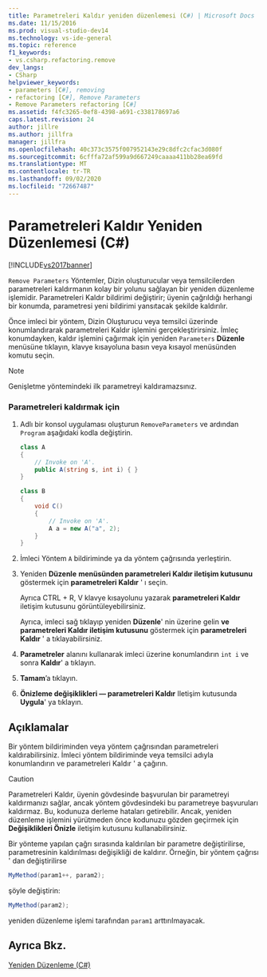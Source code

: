 ```yaml
---
title: Parametreleri Kaldır yeniden düzenlemesi (C#) | Microsoft Docs
ms.date: 11/15/2016
ms.prod: visual-studio-dev14
ms.technology: vs-ide-general
ms.topic: reference
f1_keywords:
- vs.csharp.refactoring.remove
dev_langs:
- CSharp
helpviewer_keywords:
- parameters [C#], removing
- refactoring [C#], Remove Parameters
- Remove Parameters refactoring [C#]
ms.assetid: f4fc3265-0ef8-4398-a691-c338178697a6
caps.latest.revision: 24
author: jillre
ms.author: jillfra
manager: jillfra
ms.openlocfilehash: 40c373c3575f007952143e29c8dfc2cfac3d080f
ms.sourcegitcommit: 6cfffa72af599a9d667249caaaa411bb28ea69fd
ms.translationtype: MT
ms.contentlocale: tr-TR
ms.lasthandoff: 09/02/2020
ms.locfileid: "72667487"
---
```

# <a name="remove-parameters-refactoring-c"></a>Parametreleri Kaldır Yeniden Düzenlemesi (C#)
[!INCLUDE[vs2017banner](../includes/vs2017banner.md)]

`Remove Parameters` Yöntemler, Dizin oluşturucular veya temsilcilerden parametreleri kaldırmanın kolay bir yolunu sağlayan bir yeniden düzenleme işlemidir. Parametreleri Kaldır bildirimi değiştirir; üyenin çağrıldığı herhangi bir konumda, parametresi yeni bildirimi yansıtacak şekilde kaldırılır.

 Önce imleci bir yöntem, Dizin Oluşturucu veya temsilci üzerinde konumlandırarak parametreleri Kaldır işlemini gerçekleştirirsiniz. İmleç konumdayken, kaldır işlemini çağırmak için yeniden `Parameters` **Düzenle** menüsüne tıklayın, klavye kısayoluna basın veya kısayol menüsünden komutu seçin.

> [!NOTE]
> Genişletme yöntemindeki ilk parametreyi kaldıramazsınız.

### <a name="to-remove-parameters"></a>Parametreleri kaldırmak için

1. Adlı bir konsol uygulaması oluşturun `RemoveParameters` ve ardından `Program` aşağıdaki kodla değiştirin.

    ```csharp
    class A
    {
        // Invoke on 'A'.
        public A(string s, int i) { }
    }

    class B
    {
        void C()
        {
            // Invoke on 'A'.
            A a = new A("a", 2);
        }
    }
    ```

2. İmleci Yöntem `A` bildiriminde ya da yöntem çağrısında yerleştirin.

3. Yeniden **Düzenle** **menüsünden parametreleri Kaldır iletişim kutusunu** göstermek için **parametreleri Kaldır** ' ı seçin.

     Ayrıca CTRL + R, V klavye kısayolunu yazarak **parametreleri Kaldır** iletişim kutusunu görüntüleyebilirsiniz.

     Ayrıca, imleci sağ tıklayıp yeniden **Düzenle**' nin üzerine gelin **ve parametreleri Kaldır iletişim kutusunu** göstermek için **parametreleri Kaldır** ' a tıklayabilirsiniz.

4. **Parametreler** alanını kullanarak imleci üzerine konumlandırın `int i` ve sonra **Kaldır**' a tıklayın.

5. **Tamam**’a tıklayın.

6. **Önizleme değişiklikleri — parametreleri Kaldır** Iletişim kutusunda **Uygula**' ya tıklayın.

## <a name="remarks"></a>Açıklamalar
 Bir yöntem bildiriminden veya yöntem çağrısından parametreleri kaldırabilirsiniz. İmleci yöntem bildiriminde veya temsilci adıyla konumlandırın ve parametreleri Kaldır ' a çağırın.

> [!CAUTION]
> Parametreleri Kaldır, üyenin gövdesinde başvurulan bir parametreyi kaldırmanızı sağlar, ancak yöntem gövdesindeki bu parametreye başvuruları kaldırmaz. Bu, kodunuza derleme hataları getirebilir. Ancak, yeniden düzenleme işlemini yürütmeden önce kodunuzu gözden geçirmek için **Değişiklikleri Önizle** iletişim kutusunu kullanabilirsiniz.

 Bir yönteme yapılan çağrı sırasında kaldırılan bir parametre değiştirilirse, parametresinin kaldırılması değişikliği de kaldırır. Örneğin, bir yöntem çağrısı ' dan değiştirilirse

```csharp
MyMethod(param1++, param2);
```

 şöyle değiştirin:

```csharp
MyMethod(param2);
```

 yeniden düzenleme işlemi tarafından `param1` arttırılmayacak.

## <a name="see-also"></a>Ayrıca Bkz.
 [Yeniden Düzenleme (C#)](../csharp-ide/refactoring-csharp.md)